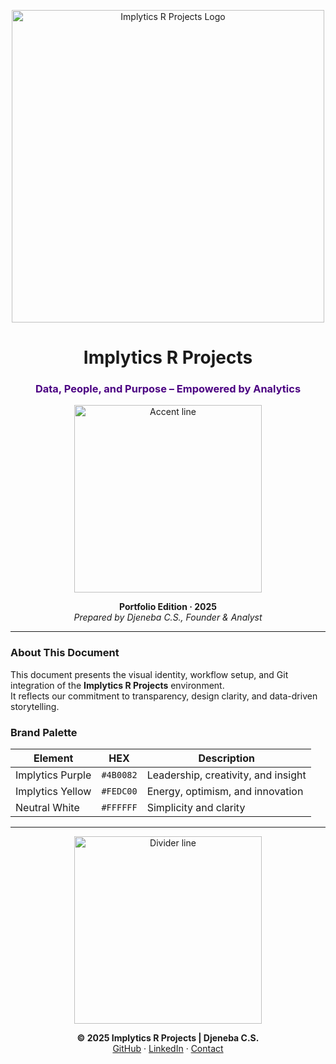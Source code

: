 <p align="center">
  <img src="./Implytics_logo.png" alt="Implytics R Projects Logo" width="500">
</p>

<h1 align="center">Implytics R Projects</h1>

<h3 align="center" style="color:#4b0082;">Data, People, and Purpose – Empowered by Analytics</h3>

<p align="center">
  <img src="https://dummyimage.com/400x4/fedc00/fedc00.png" alt="Accent line" width="300">
</p>

<p align="center">
  <strong>Portfolio Edition · 2025</strong><br>
  <em>Prepared by Djeneba C.S., Founder & Analyst</em>
</p>

---

### About This Document
This document presents the visual identity, workflow setup, and Git integration of the **Implytics R Projects** environment.  
It reflects our commitment to transparency, design clarity, and data-driven storytelling.

### Brand Palette
| Element | HEX | Description |
|----------|------|-------------|
| Implytics Purple | `#4B0082` | Leadership, creativity, and insight |
| Implytics Yellow | `#FEDC00` | Energy, optimism, and innovation |
| Neutral White | `#FFFFFF` | Simplicity and clarity |

---

<p align="center">
  <img src="https://dummyimage.com/400x2/fedc00/fedc00.png" alt="Divider line" width="300">
</p>

<p align="center">
  <strong>© 2025 Implytics R Projects | Djeneba C.S.</strong><br>
  <a href="https://github.com/Implyticsrprojects25">GitHub</a> · 
  <a href="https://www.linkedin.com/in/Djeneba-C.S.">LinkedIn</a> · 
  <a href="mailto:Implyticsrprojects25@users.noreply.github.com">Contact</a>
</p>
